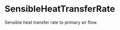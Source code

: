SensibleHeatTransferRate
========================

Sensible heat transfer rate to primary air flow.
